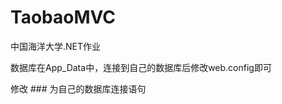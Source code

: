 # TaobaoMVC
<p>中国海洋大学.NET作业</p>
<p>数据库在App_Data中，连接到自己的数据库后修改web.config即可</p>
<p>修改 ###		<add name="TaobaoMVCContext" connectionString="Data Source=(localdb)\v11.0; Initial Catalog=TaobaoMVCContext-20141224213108; Integrated Security=True; MultipleActiveResultSets=True; AttachDbFilename=|DataDirectory|TaobaoMVCContext-20141224213108.mdf"
      providerName="System.Data.SqlClient" />为自己的数据库连接语句</p>
